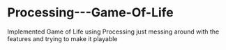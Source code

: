 # Processing---Game-Of-Life
Implemented Game of Life using Processing 
just messing around with the features and trying to make it playable
